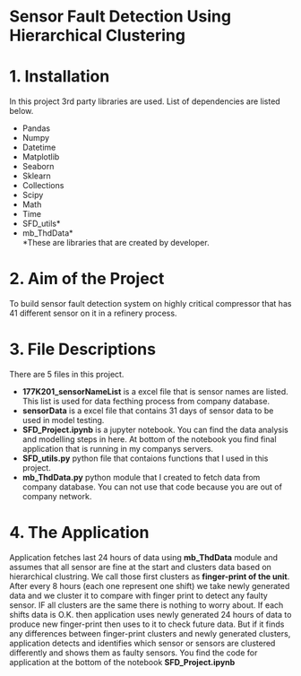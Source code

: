 # Sensor Fault Detection Using Hierarchical Clustering


# 1. Installation

  In this project 3rd party libraries are used. List of dependencies are listed below.
  - Pandas                          
  - Numpy                            
  - Datetime                         
  - Matplotlib                        
  - Seaborn     
  - Sklearn
  - Collections 
  - Scipy
  - Math
  - Time
  - SFD_utils*
  - mb_ThdData* </br>
  *These are libraries that are created by developer.
  
  
# 2. Aim of the Project

To build sensor fault detection system on highly critical compressor that has 41 different sensor on it in a refinery process.

# 3. File Descriptions

There are 5 files in this project.</br>
- **177K201_sensorNameList**	is a excel file that is sensor names are listed. This list is used for data fecthing process from company database.</br>
- **sensorData** is a excel file that contains 31 days of sensor data to be used in model testing.</br>
- **SFD_Project.ipynb** is a jupyter notebook. You can find the data analysis and modelling steps in here. At bottom of the notebook you find final application that is running in my companys servers.</br>
- **SFD_utils.py** python file that contaions functions that I used in this project.</br>
- **mb_ThdData.py** python module that I created to fetch data from company database. You can not use that code because you are out of company network.</br>

# 4. The Application
Application fetches last 24 hours of data using **mb_ThdData** module and assumes that all sensor are fine at the start and clusters data based on hierarchical clustring. We call those first clusters as **finger-print of the unit**. After every 8 hours (each one represent one shift) we take newly generated data and we cluster it to compare with finger print to detect any faulty sensor. IF all clusters are the same there is nothing to worry about. If each shifts data is O.K. then application uses newly generated 24 hours of data to produce new finger-print then uses to it to check future data. But if it finds any differences between finger-print clusters and newly generated clusters, application detects and identifies which sensor or sensors are clustered differently and shows them as faulty sensors.
You find the code for application at the bottom of the notebook **SFD_Project.ipynb**
